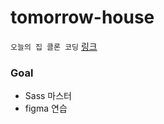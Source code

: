 # tomorrow-house
`오늘의 집 클론 코딩` 
[링크](https://ohou.se/store?utm_source=brand_google&utm_medium=cpc&utm_campaign=commerce&utm_content=e&utm_term=%EC%98%A4%EB%8A%98%EC%9D%98%EC%A7%91&source=14&affect_type=UtmUrl&gclid=CjwKCAiAvriMBhAuEiwA8Cs5lUMhkWd4qYcGwHcV5XDjrnpMYjHGL_VAdZlBY30bf2GLsvNQxaH5vBoCN_cQAvD_BwE)

### Goal
- Sass 마스터
- figma 연습


